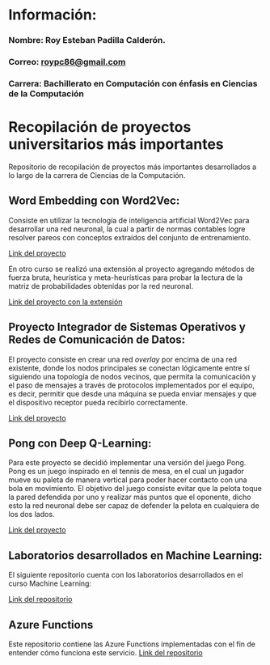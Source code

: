 # Información:
### Nombre: Roy Esteban Padilla Calderón.
### Correo: roypc86@gmail.com
### Carrera: Bachillerato en Computación con énfasis en Ciencias de la Computación

# Recopilación de proyectos universitarios más importantes
Repositorio de recopilación de proyectos más importantes desarrollados a lo largo de la carrera de Ciencias de la Computación.

## Word Embedding con Word2Vec:

Consiste en utilizar la tecnología de inteligencia artificial Word2Vec para desarrollar una red neuronal, la cual a partir de normas contables logre resolver pareos con conceptos extraídos del conjunto de entrenamiento.

[Link del proyecto](https://colab.research.google.com/drive/1_Zs0lOFndHZOX9gAINYQtLhY4H50auJK?usp=sharing)

En otro curso se realizó una extensión al proyecto agregando métodos de fuerza bruta, heurística y meta-heurísticas para probar la lectura de la matriz de probabilidades obtenidas por la red neuronal.

[Link del proyecto con la extensión](https://github.com/UCR-ECCI-MM/tareas-programadas-mugiwaras/tree/main/Tarea_Programada_2/Entrega%202)

## Proyecto Integrador de Sistemas Operativos y Redes de Comunicación de Datos:

El proyecto consiste en crear una red _overlay_ por encima de una red existente, donde los nodos principales  se conectan lógicamente entre sí siguiendo una topología de nodos vecinos, que permita la comunicación y el paso de mensajes a través de protocolos implementados por el equipo, es decir, permitir que desde una máquina se pueda enviar mensajes y que el dispositivo receptor pueda recibirlo correctamente.

[Link del proyecto](https://git.ucr.ac.cr/anonymous/anonymous)

## Pong con Deep Q-Learning:

Para este proyecto se decidió implementar una versión del juego Pong. Pong es un juego inspirado en el tennis de mesa, en el cual un jugador mueve su paleta de manera vertical para poder hacer contacto con una bola en movimiento. El objetivo del juego consiste evitar que la pelota toque la pared defendida por uno y realizar más puntos que el oponente, dicho esto la red neuronal debe ser capaz de defender la pelota en cualquiera de los dos lados.

[Link del proyecto](https://github.com/mantofer02/CI-0148-2022-S2/tree/main/Proyecto/Version%200.3)

## Laboratorios desarrollados en Machine Learning:

El siguiente repositorio cuenta con los laboratorios desarrollados en el curso Machine Learning:

[Link del repositorio](https://github.com/Roypc86/Laboratorios-Machine-Learning)

## Azure Functions

Este repositorio contiene las Azure Functions implementadas con el fin de entender cómo funciona este servicio.
[Link del repositorio](https://github.com/Roypc86/AzureFunctions.git)

